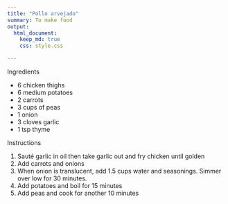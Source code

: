 ```yaml
---
title: "Pollo arvejado"
summary: To make food
output:
  html_document:
    keep_md: true
    css: style.css

---
```



Ingredients

- 6 chicken thighs
- 6 medium potatoes
- 2 carrots
- 3 cups of peas
- 1 onion
- 3 cloves garlic
- 1 tsp thyme




Instructions
 
1. Sauté garlic in oil then take garlic out and fry chicken until golden
2. Add carrots and onions
3. When onion is translucent, add 1.5 cups water and seasonings. Simmer over low for 30 minutes.
4. Add potatoes and boil for 15 minutes
5. Add peas and cook for another 10 minutes
